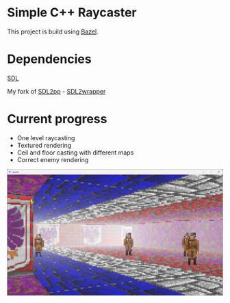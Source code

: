 # Simple C++ Raycaster

This project is build using [Bazel](https://github.com/bazelbuild/bazel).

# Dependencies

[SDL](https://github.com/libsdl-org/SDL)


My fork of [SDL2pp](https://github.com/libSDL2pp/libSDL2pp) - [SDL2wrapper](https://github.com/ertrod/SDL2wrapper)

# Current progress

- One level raycasting
- Textured rendering
- Ceil and floor casting with different maps
- Correct enemy rendering

![screenshot](images/Screenshot.png)
